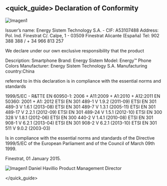 ## <quick_guide> Declaration of Conformity

![Imagen1](http://static.energysistem.com/images/manuals/42178/54984c7857106.jpg)

Issuer’s name: Energy Sistem Technology S.A. - CIF: A53107488
Address: Pol. Ind. Finestrat C/. Calpe, 1 - 03509 Finestrat Alicante (España)
Tel: 902 388 388  / + 34 966 813 257

We declare under our own exclusive responsibility that the product

Description: Smartphone
Brand: Energy Sistem
Model: Energy™ Phone Colors
Manufacturer: Energy Sistem Technology S.A.
Manufacturing country:China

referred to in this declaration is in compliance with the essential norms and standards

1999/5/EC - R&TTE
EN 60950-1: 2006 + A11:2009 + A1:2010 + A12:2011
EN 50360: 2001 + A1: 2012
ETSI EN 301 489-1 V 1.9.2 (2011-09)
ETSI EN 301 489-3 V 1.6.1 (2013-08)
ETSI EN 301 489-7 V 1.3.1 (2005-11)
ETSI EN 301 489-17 V 2.2.1 (2012-09)
ETSI EN 301 489-24 V 1.5.1 (2012-10)
ETSI EN 300 328 V 1.8.1 (2012-06)
ETSI EN 300 440-2 V 1.4.1 (2010-08)
ETSI EN 301 908-1 V 6.2.1 (2013-04)
ETSI EN 301 908-2 V 6.2.1 (2013-10)
ETSI EN 301 511 V 9.0.2 (2003-03)

Is in compliance with the essential norms  and standards of the Directive 1999/5/EC of the European Parliament and of the Council of March 09th 1999.

Finestrat, 01 January 2015.

![Imagen1](http://static.energysistem.com/images/manuals/42178/574c726744d98.jpg)
Daniel Havillio
Product Management Director

</quick_guide>


